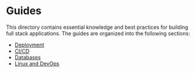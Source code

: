 # Guides

This directory contains essential knowledge and best practices for building full stack applications. The guides are organized into the following sections:

- [Deployment](./deployment)
- [CI/CD](./CI-CD)
- [Databases](./database)
- [Linux and DevOps](./linux-and-devops)
